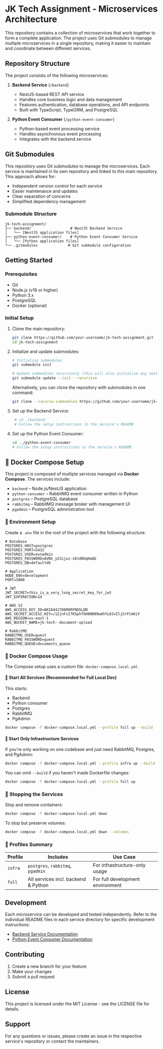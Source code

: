 # JK Tech Assignment - Microservices Architecture

This repository contains a collection of microservices that work together to form a complete application. The project uses Git submodules to manage multiple microservices in a single repository, making it easier to maintain and coordinate between different services.

## Repository Structure

The project consists of the following microservices:

1. **Backend Service** (`/backend`)

   - NestJS-based REST API service
   - Handles core business logic and data management
   - Features authentication, database operations, and API endpoints
   - Built with TypeScript, TypeORM, and PostgreSQL

2. **Python Event Consumer** (`/python-event-consumer`)
   - Python-based event processing service
   - Handles asynchronous event processing
   - Integrates with the backend service

## Git Submodules

This repository uses Git submodules to manage the microservices. Each service is maintained in its own repository and linked to this main repository. This approach allows for:

- Independent version control for each service
- Easier maintenance and updates
- Clear separation of concerns
- Simplified dependency management

### Submodule Structure

```
jk-tech-assignment/
├── backend/                  # NestJS Backend Service
│   └── [NestJS application files]
├── python-event-consumer/    # Python Event Consumer Service
│   └── [Python application files]
└── .gitmodules              # Git submodule configuration
```

## Getting Started

### Prerequisites

- Git
- Node.js (v16 or higher)
- Python 3.x
- PostgreSQL
- Docker (optional)

### Initial Setup

1. Clone the main repository:

   ```bash
   git clone https://github.com/your-username/jk-tech-assignment.git
   cd jk-tech-assignment
   ```

2. Initialize and update submodules:

   ```bash
   # Initialize submodules
   git submodule init

   # Update submodules recursively (this will also initialize any nested submodules)
   git submodule update --init --recursive
   ```

   Alternatively, you can clone the repository with submodules in one command:

   ```bash
   git clone --recurse-submodules https://github.com/your-username/jk-tech-assignment.git
   ```

3. Set up the Backend Service:

   ```bash
    # cd ./backend
    # Follow the setup instructions in the service's README
   ```

4. Set up the Python Event Consumer:
   ```bash
   cd ../python-event-consumer
   # Follow the setup instructions in the service's README
   ```

## 🐳 Docker Compose Setup

This project is composed of multiple services managed via **Docker Compose**. The services include:

- `backend` – Node.js/NestJS application
- `python-consumer` – RabbitMQ event consumer written in Python
- `postgres` – PostgreSQL database
- `rabbitmq` – RabbitMQ message broker with management UI
- `pgadmin` – PostgreSQL administration tool

### 📁 Environment Setup

Create a `.env` file in the root of the project with the following structure:

```env
# Database
POSTGRES_HOST=postgres
POSTGRES_PORT=5432
POSTGRES_USER=avnadmin
POSTGRES_PASSWORD=AVNS_yS3ijuz-v8Jd0OqHwQb
POSTGRES_DB=defaultdb

# Application
NODE_ENV=development
PORT=3000

# JWT
JWT_SECRET=this_is_a_very_long_secret_key_for_jwt
JWT_EXPIRATION=1d

# AWS S3
AWS_ACCESS_KEY_ID=AKIA44J7D6M4RFND5LDN
AWS_SECRET_ACCESS_KEY=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
AWS_REGION=us-east-1
AWS_BUCKET_NAME=jk-tech--document-upload

# RabbitMQ
RABBITMQ_USER=guest
RABBITMQ_PASSWORD=guest
RABBITMQ_QUEUE=documents_queue
```

### 🐳 Docker Compose Usage

The Compose setup uses a custom file: `docker-compose.local.yml`.

#### 🔧 Start All Services (Recommended for Full Local Dev)

This starts:

- Backend
- Python consumer
- Postgres
- RabbitMQ
- PgAdmin

```bash
docker compose -f docker-compose.local.yml --profile full up --build
```

#### 🧪 Start Only Infrastructure Services

If you're only working on one codebase and just need RabbitMQ, Postgres, and PgAdmin:

```bash
docker compose -f docker-compose.local.yml --profile infra up --build
```

You can omit `--build` if you haven't made Dockerfile changes:

```bash
docker compose -f docker-compose.local.yml --profile full up
```

### 🛑 Stopping the Services

Stop and remove containers:

```bash
docker compose -f docker-compose.local.yml down
```

To stop but preserve volumes:

```bash
docker compose -f docker-compose.local.yml down --volumes
```

### 🧩 Profiles Summary

| Profile | Includes                            | Use Case                         |
| ------- | ----------------------------------- | -------------------------------- |
| `infra` | `postgres`, `rabbitmq`, `pgadmin`   | For infrastructure-only usage    |
| `full`  | All services incl. backend & Python | For full development environment |

## Development

Each microservice can be developed and tested independently. Refer to the individual README files in each service directory for specific development instructions:

- [Backend Service Documentation](./backend/README.md)
- [Python Event Consumer Documentation](./python-event-consumer/README.md)

## Contributing

1. Create a new branch for your feature
2. Make your changes
3. Submit a pull request

## License

This project is licensed under the MIT License - see the LICENSE file for details.

## Support

For any questions or issues, please create an issue in the respective service's repository or contact the maintainers.
